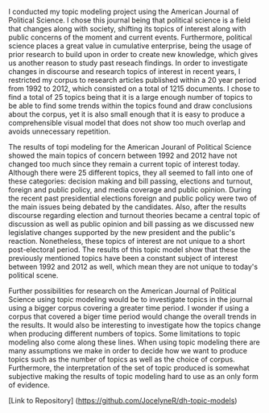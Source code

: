   I conducted my topic modeling project using the American Journal of Political Science. I chose this journal being that
political science is a field that changes along with society, shifting its topics of interest along with public concerns of 
the moment and current events. Furthermore, political science places a great value in cumulative enterprise, being the usage 
of prior research to build upon in order to create new knowledge, which gives us another reason to study past reseach 
findings. In order to investigate changes in discourse and research topics of interest in recent years, I restricted my corpus 
to research articles published within a 20 year period from 1992 to 2012, which consisted on a total of 1215 documents. I 
chose to find a total of 25 topics being that it is a large enough number of topics to be able to find some trends within the 
topics found and draw conclusions about the corpus, yet it is also small enough that it is easy to produce a comprehensible 
visual model that does not show too much overlap and avoids unnecessary repetition.

  The results of topi modeling for the American Jouranl of Political Science showed the main topics of concern between 1992 
 and 2012 have not changed too much since they remain a current topic of interest today. Although there were 25 different 
 topics, they all seemed to fall into one of these categories: decision making and bill passing, elections and turnout,
 foreign and public policy, and media coverage and public opinion. During the recent past presidential elections foreign and 
 public policy were two of the main issues being debated by the candidates. Also, after the results discourse regarding
 election and turnout theories became a central topic of discussion as well as public opinion and bill passing as we discussed
 new legislative changes supported by the new president and the public's reaction. Nonetheless, these topics of interest are 
 not unique to a short post-electoral period. The results of this topic model show that these the previously mentioned topics
 have been a constant subject of interest between 1992 and 2012 as well, which mean they are not unique to today's political 
 scene. 

  Further possibilities for research on the American Journal of Political Science using topic modeling would be to investigate
  topics in the journal using a bigger corpus covering a greater time period. I wonder if using a corpus that covered a biger 
  time period would change the overall trends in the results. It would also be interesting to investigate how the topics 
  change when producing different numbers of topics. Some limitations to topic modeling also come along these lines. When 
  using topic modeling there are many assumptions we make in order to decide how we want to produce topics such as the number
  of topics as well as the choice of corpus. Furthermore, the interpretation of the set of topic produced is somewhat 
  subjective making the results of topic modeling hard to use as an only form of evidence. 
  
  [Link to Repository] (https://github.com/JocelyneR/dh-topic-models)
  
